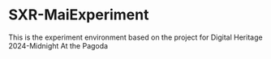 # SXR-MaiExperiment
This is the experiment environment based on the project for Digital Heritage 2024-Midnight At the Pagoda

